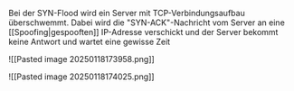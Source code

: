 Bei der SYN-Flood wird ein Server mit TCP-Verbindungsaufbau überschwemmt. Dabei wird die "SYN-ACK"-Nachricht vom Server an eine [[Spoofing|gespooften]] IP-Adresse verschickt und der Server bekommt keine Antwort und wartet eine gewisse Zeit

![[Pasted image 20250118173958.png]]

![[Pasted image 20250118174025.png]]